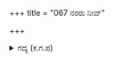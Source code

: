 +++
title = "067 ನರರು ನೀವ್"

+++

<details><summary>ಗದ್ಯ (ಕ.ಗ.ಪ) </summary>

67. ನೀವು ಮನುಷ್ಯರು, ನಾವು ರಾಕ್ಷಸರು ಎಂಬ ಭೇದವಿಲ್ಲದೆ ಸಹೋದರರಂತೆ ಇರೋಣ. ನಿಮಗೆ ಇನ್ನು ಮುಂದೆ ದೈತ್ಯ ವೀರರೆಲ್ಲಾ ಸಹಾಯಿಗಳು. ದೇವಲೋಕದ ಅಪ್ಸರೆಯರ ಸೇವೆಗೈಯ್ಯುವ ಗಂಧರ್ವರನ್ನು ಬಡಿದು, ಅವರ ಕರುಳನ್ನು ನಾವು ತಿನ್ನುತ್ತೇವೆ, ಎಂದು ರಾಕ್ಷಸರು ಗರ್ಜಿಸಿದರು.
</details>
